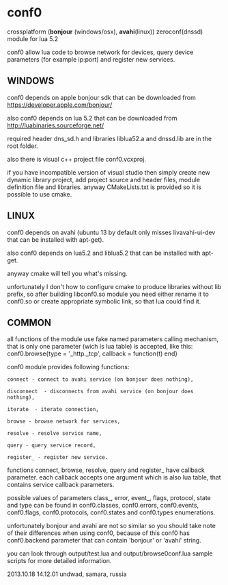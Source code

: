 # conf0

crossplatform (**bonjour** (windows/osx), **avahi**(linux)) zeroconf(dnssd) module for lua 5.2

conf0 allow lua code to browse network for devices, query device parameters (for example ip:port) and register new services.

## WINDOWS

conf0 depends on apple bonjour sdk that can be downloaded from https://developer.apple.com/bonjour/

also conf0 depends on lua 5.2 that can be downloaded from http://luabinaries.sourceforge.net/

required header dns_sd.h and libraries liblua52.a and dnssd.lib are in the root folder.

also there is visual c++ project file conf0.vcxproj.

if you have incompatible version of visual studio then simply create new dynamic library project, 
add project source and header files, module definition file and libraries.
anyway CMakeLists.txt is provided so it is possible to use cmake.

## LINUX

conf0 depends on avahi (ubuntu 13 by default only misses livavahi-ui-dev that can be installed with apt-get).

also conf0 depends on lua5.2 and liblua5.2 that can be installed with apt-get.

anyway cmake will tell you what's missing.

unfortunately I don't how to configure cmake to produce libraries without lib prefix,
so after building libconf0.so module you need either rename it to conf0.so or create appropriate symbolic link,
so that lua could find it.

## COMMON

all functions of the module use fake named parameters calling mechanism, 
that is only one parameter (wich is lua table) is accepted, like this:
conf0.browse{type = '_http._tcp', callback = function(t) end}

conf0 module provides following functions:

	connect - connect to avahi service (on bonjour does nothing),
	
	disconnect  - disconnects from avahi service (on bonjour does nothing),
	
	iterate  - iterate connection,
	
	browse - browse network for services,
	
	resolve - resolve service name,
	
	query - query service record, 
	
	register_ - register new service.
	
functions connect, browse, resolve, query and register_ have callback parameter. 
each callback accepts one argument which is also lua table, that contains service callback parameters.

possible values of parameters class_, error, event_, flags, protocol, state and type can be found in 
conf0.classes, conf0.errors, conf0.events, conf0.flags, conf0.protocols, conf0.states and conf0.types enumerations.

unfortunately bonjour and avahi are not so similar so you should take note of their differences when using conf0,
because of this conf0 has conf0.backend parameter that can contain 'bonjour' or 'avahi' string.

you can look through output/test.lua and output/browse0conf.lua sample scripts for more detailed information.

2013.10.18 14.12.01 undwad, samara, russia